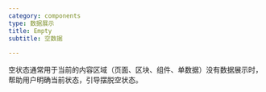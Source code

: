 ```yaml
---
category: components
type: 数据展示
title: Empty
subtitle: 空数据
 
---
```


空状态通常用于当前的内容区域（页面、区块、组件、单数据）没有数据展示时，帮助用户明确当前状态，引导摆脱空状态。
